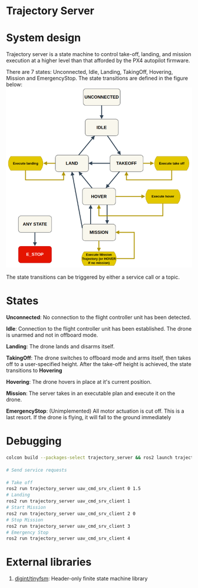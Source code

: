 # Trajectory Server

# System design

Trajectory server is a state machine to control take-off, landing, and mission execution at a higher level than that afforded by the PX4 autopilot firmware.

There are 7 states: Unconnected, Idle, Landing, TakingOff, Hovering, Mission and EmergencyStop. The state transitions are defined in the figure below:
<img src="../../docs/pictures/trajectory_server_state_transitions.png" alt="Gestelt Architecture" style="width: 1200px;"/>

The state transitions can be triggered by either a service call or a topic.

# States 

**Unconnected**: No connection to the flight controller unit has been detected.

**Idle**: Connection to the flight controller unit has been established. The drone is unarmed and not in offboard mode.

**Landing**: The drone lands and disarms itself. 

**TakingOff**: The drone switches to offboard mode and arms itself, then takes off to a user-specified height. After the take-off height is achieved, the state transitions to **Hovering**

**Hovering**: The drone hovers in place at it's current position.

**Mission**: The server takes in an executable plan and execute it on the drone. 

**EmergencyStop**: (Unimplemented) All motor actuation is cut off. This is a last resort. If the drone is flying, it will fall to the ground immediately

# Debugging
```bash
colcon build --packages-select trajectory_server && ros2 launch trajectory_server traj_server_test.py

# Send service requests

# Take off 
ros2 run trajectory_server uav_cmd_srv_client 0 1.5 
# Landing 
ros2 run trajectory_server uav_cmd_srv_client 1
# Start Mission
ros2 run trajectory_server uav_cmd_srv_client 2 0
# Stop Mission
ros2 run trajectory_server uav_cmd_srv_client 3
# Emergency Stop
ros2 run trajectory_server uav_cmd_srv_client 4
```

# External libraries
1. [digint/tinyfsm](https://github.com/digint/tinyfsm): Header-only finite state machine library